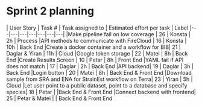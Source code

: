 # Sprint 2 planning

| User Story  | Task #  | Task assigned to  | Estimated effort per task  | Label
|---|---|---|---|---|---|---|
|Make pipeline fail on low coverage | 26 | Konsta | 2h | Process 
|API methods to communicate with FireCloud | 16 | Konsta | 10h | Back End
|Create a docker container and a workflow for BIB| 21 | Daglar & Yiran | 11h | Cloud
|Google token storage | 22 | Matei | 8h | Back End
|Create Results Screen | 10 | Petar | 8h | Front End
|YAML fail if API does not match | 17 | Daglar | 2h | Back End
|API backend| 19 | Daglar | 3h | Back End
|Login button | 20 | Matei | 8h | Back End & Front End
|Download sample from SRA and ENA for StrainEst workflow on Terra| 23 | Yiran | 5h | Cloud
|Let user point to a public dataset, point to a database and specify species| 18 | Petar | |Back End & Front End
|Connect backend with frontend| 25 | Petar & Matei | | Back End & Front End
